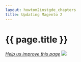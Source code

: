 ```yaml
---
layout: howtom2instgde_chapters
title: Updating Magento 2
---
```


<h1 id="instgde-update">{{ page.title }}</h1>

<p><a href="{{ site.githuburl }}install-gde/install/update.md" target="_blank"><em>Help us improve this page</em></a>&nbsp;<img src="{{ site.baseurl }}common/images/newWindow.gif"/></p>



